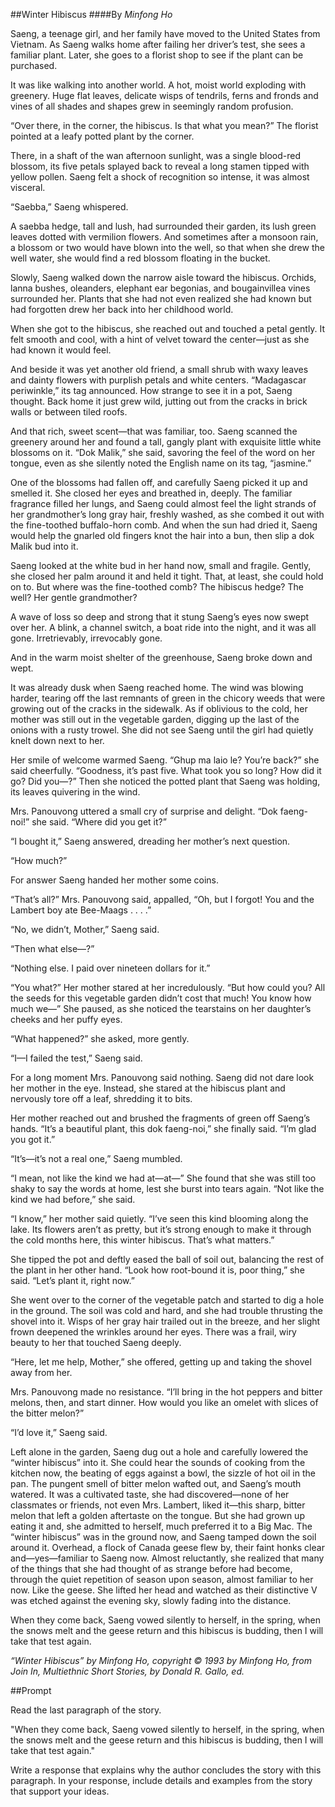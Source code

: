 ##Winter Hibiscus 
####By <i>Minfong Ho</i>
<p>Saeng, a teenage girl, and her family have moved to the United States from Vietnam. As Saeng walks home after failing her driver’s test, she sees a familiar plant. Later, she goes to a florist shop to see if the plant can be purchased.</p>
<p>It was like walking into another world. A hot, moist world exploding with greenery. Huge flat leaves, delicate wisps of tendrils, ferns and fronds and vines of all shades and shapes grew in seemingly random profusion.</p>
<p>“Over there, in the corner, the hibiscus. Is that what you mean?” The florist pointed at a leafy potted plant by the corner.</p>
<p>There, in a shaft of the wan afternoon sunlight, was a single blood-red blossom, its five petals splayed back to reveal a long stamen tipped with yellow pollen. Saeng felt a shock of recognition so intense, it was almost visceral.</p>
<p>“Saebba,” Saeng whispered.</p>
<p>A saebba hedge, tall and lush, had surrounded their garden, its lush green leaves dotted with vermilion flowers. And sometimes after a monsoon rain, a blossom or two would have blown into the well, so that when she drew the well water, she would find a red blossom floating in the bucket.</p>
<p>Slowly, Saeng walked down the narrow aisle toward the hibiscus. Orchids, lanna bushes, oleanders, elephant ear begonias, and bougainvillea vines surrounded her. Plants that she had not even realized she had known but had forgotten drew her back into her childhood world.
</p>
<p>When she got to the hibiscus, she reached out and touched a petal gently. It felt smooth and cool, with a hint of velvet toward the center—just as she had known it would feel.</p>
<p>And beside it was yet another old friend, a small shrub with waxy leaves and dainty flowers with purplish petals and white centers. “Madagascar periwinkle,” its tag announced. How strange to see it in a pot, Saeng thought. Back home it just grew wild, jutting out from the cracks in brick walls or between tiled roofs.</p>
<p>And that rich, sweet scent—that was familiar, too. Saeng scanned the greenery around her and found a tall, gangly plant with exquisite little white blossoms on it.  “Dok Malik,” she said, savoring the feel of the word on her tongue, even as she silently noted the English name on its tag, “jasmine.”</p>
<p>One of the blossoms had fallen off, and carefully Saeng picked it up and smelled it. She closed her eyes and breathed in, deeply. The familiar fragrance filled her lungs, and Saeng could almost feel the light strands of her grandmother’s long gray hair, freshly washed, as she combed it out with the fine-toothed buffalo-horn comb. And when the sun had dried it, Saeng would help the gnarled old fingers knot the hair into a bun, then slip a dok Malik bud into it.</p>
<p>Saeng looked at the white bud in her hand now, small and fragile. Gently, she closed her palm around it and held it tight. That, at least, she could hold on to. But where was the fine-toothed comb? The hibiscus hedge? The well? Her gentle grandmother? </p>
<p>A wave of loss so deep and strong that it stung Saeng’s eyes now swept over her. A blink, a channel switch, a boat ride into the night, and it was all gone. Irretrievably, irrevocably gone.</p>
<p>And in the warm moist shelter of the greenhouse, Saeng broke down and wept.</p>
<p>It was already dusk when Saeng reached home. The wind was blowing harder, tearing off the last remnants of green in the chicory weeds that were growing out of the cracks in the sidewalk. As if oblivious to the cold, her mother was still out in the vegetable garden, digging up the last of the onions with a rusty trowel. She did not see Saeng until the girl had quietly knelt down next to her.</p>
<p>Her smile of welcome warmed Saeng. “Ghup ma laio le? You’re back?” she said cheerfully. “Goodness, it’s past five. What took you so long? How did it go? Did you—?” Then she noticed the potted plant that Saeng was holding, its leaves quivering in the wind.</p>
<p>Mrs. Panouvong uttered a small cry of surprise and delight. “Dok faeng-noi!” she said. “Where did you get it?”</p>
<p>“I bought it,” Saeng answered, dreading her mother’s next question.</p>
<p>“How much?”</p>
<p>For answer Saeng handed her mother some coins.</p>
<p>“That’s all?” Mrs. Panouvong said, appalled, “Oh, but I forgot! You and the Lambert boy ate Bee-Maags . . . .”</p>
<p>“No, we didn’t, Mother,” Saeng said.</p>
<p>“Then what else—?”</p>
<p>“Nothing else. I paid over nineteen dollars for it.”</p>
<p>“You what?” Her mother stared at her incredulously. “But how could you? All the seeds for this vegetable garden didn’t cost that much! You know how much we—” She paused, as she noticed the tearstains on her daughter’s cheeks and her puffy eyes.</p>
<p>“What happened?” she asked, more gently.</p>
<p>“I—I failed the test,” Saeng said.</p>
<p>For a long moment Mrs. Panouvong said nothing. Saeng did not dare look her mother in the eye. Instead, she stared at the hibiscus plant and nervously tore off a leaf, shredding it to bits.</p>
<p>Her mother reached out and brushed the fragments of green off Saeng’s hands. “It’s a beautiful plant, this dok faeng-noi,” she finally said. “I’m glad you got it.”</p>
<p>“It’s—it’s not a real one,” Saeng mumbled.</p>
<p>“I mean, not like the kind we had at—at—” She found that she was still too shaky to say the words at home, lest she burst into tears again. “Not like the kind we had before,” she said.</p>
<p>“I know,” her mother said quietly. “I’ve seen this kind blooming along the lake. Its flowers aren’t as pretty, but it’s strong enough to make it through the cold months here, this winter hibiscus. That’s what matters.”</p>
<p>She tipped the pot and deftly eased the ball of soil out, balancing the rest of the plant in her other hand. “Look how root-bound it is, poor thing,” she said. “Let’s plant it, right now.”</p>
<p>She went over to the corner of the vegetable patch and started to dig a hole in the ground. The soil was cold and hard, and she had trouble thrusting the shovel into it. Wisps of her gray hair trailed out in the breeze, and her slight frown deepened the wrinkles around her eyes. There was a frail, wiry beauty to her that touched Saeng deeply.</p>
<p>“Here, let me help, Mother,” she offered, getting up and taking the shovel away from her.</p>
<p>Mrs. Panouvong made no resistance. “I’ll bring in the hot peppers and bitter melons, then, and start dinner. How would you like an omelet with slices of the bitter melon?”</p>
<p>“I’d love it,” Saeng said.</p>
<p>Left alone in the garden, Saeng dug out a hole and carefully lowered the “winter hibiscus” into it. She could hear the sounds of cooking from the kitchen now, the beating of eggs against a bowl, the sizzle of hot oil in the pan. The pungent smell of bitter melon wafted out, and Saeng’s mouth watered. It was a cultivated taste, she had discovered—none of her classmates or friends, not even Mrs. Lambert, liked it—this sharp, bitter melon that left a golden aftertaste on the tongue. But she had grown up eating it and, she admitted to herself, much preferred it to a Big Mac.
The “winter hibiscus” was in the ground now, and Saeng tamped down the soil around it. Overhead, a flock of Canada geese flew by, their faint honks clear and—yes—familiar to Saeng now. Almost reluctantly, she realized that many of the things that she had thought of as strange before had become, through the quiet repetition of season upon season, almost familiar to her now. Like the geese. She lifted her head and watched as their distinctive V was etched against the evening sky, slowly fading into the distance.</p>
<p>When they come back, Saeng vowed silently to herself, in the spring, when the snows melt and the geese return and this hibiscus is budding, then I will take that test again.</p>
<p><i>“Winter Hibiscus” by Minfong Ho, copyright © 1993 by Minfong Ho, from Join In, Multiethnic Short Stories, by Donald R. Gallo, ed.</i></p>
##Prompt
<p>Read the last paragraph of the story.</p>
<p>"When they come back, Saeng vowed silently to herself, in the spring, when the snows melt and the geese return and this hibiscus is budding, then I will take that test again." </p>
<p>Write a response that explains why the author concludes the story with this paragraph. In your response, include details and examples from the story that support your ideas.</p>
